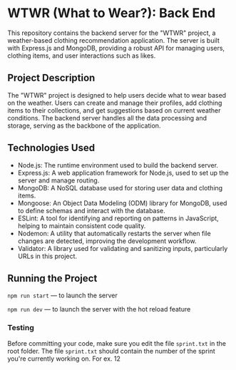 # WTWR (What to Wear?): Back End

This repository contains the backend server for the "WTWR" project, a weather-based clothing recommendation application. The server is built with Express.js and MongoDB, providing a robust API for managing users, clothing items, and user interactions such as likes.

## Project Description

The "WTWR" project is designed to help users decide what to wear based on the weather. Users can create and manage their profiles, add clothing items to their collections, and get suggestions based on current weather conditions. The backend server handles all the data processing and storage, serving as the backbone of the application.

## Technologies Used

- Node.js: The runtime environment used to build the backend server.
- Express.js: A web application framework for Node.js, used to set up the server and manage routing.
- MongoDB: A NoSQL database used for storing user data and clothing items.
- Mongoose: An Object Data Modeling (ODM) library for MongoDB, used to define schemas and interact with the database.
- ESLint: A tool for identifying and reporting on patterns in JavaScript, helping to maintain consistent code quality.
- Nodemon: A utility that automatically restarts the server when file changes are detected, improving the development workflow.
- Validator: A library used for validating and sanitizing inputs, particularly URLs in this project.

## Running the Project

`npm run start` — to launch the server

`npm run dev` — to launch the server with the hot reload feature

### Testing

Before committing your code, make sure you edit the file `sprint.txt` in the root folder. The file `sprint.txt` should contain the number of the sprint you're currently working on. For ex. 12
